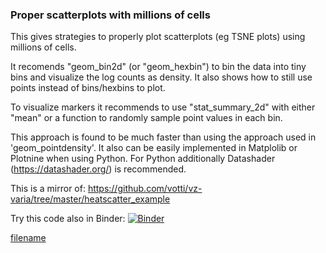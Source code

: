 ### Proper scatterplots with millions of cells

This gives strategies to properly plot scatterplots (eg TSNE plots) using millions of cells.

It recomends "geom_bin2d" (or "geom_hexbin") to bin the data into tiny bins and visualize the
log counts as density. It also shows how to still use points instead of bins/hexbins to plot.

To visualize markers it recommends to use "stat_summary_2d" with either "mean" or a function to
randomly sample point values in each bin.

This approach is found to be much faster than using the approach used in 'geom_pointdensity'.
It also can be easily implemented in Matplolib or Plotnine when using Python. For Python additionally
Datashader (https://datashader.org/) is recommended.

This is a mirror of: https://github.com/votti/vz-varia/tree/master/heatscatter_example

Try this code also in Binder: [![Binder](https://mybinder.org/badge_logo.svg)](https://mybinder.org/v2/gh/votti/vz-varia/master?urlpath=rstudio)

[filename](heatscatter_example.html ':include :type=iframe width=100% height=800px')

